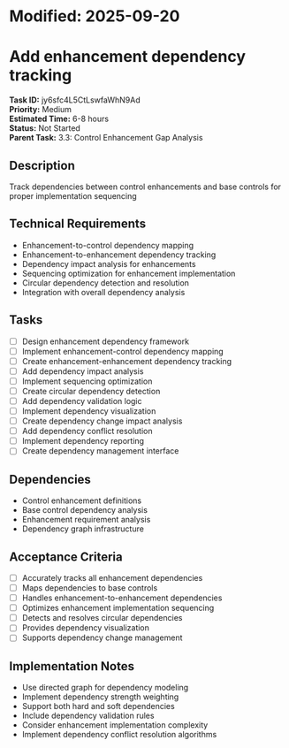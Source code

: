 # Modified: 2025-09-20

# Add enhancement dependency tracking

**Task ID:** jy6sfc4L5CtLswfaWhN9Ad  
**Priority:** Medium  
**Estimated Time:** 6-8 hours  
**Status:** Not Started  
**Parent Task:** 3.3: Control Enhancement Gap Analysis

## Description
Track dependencies between control enhancements and base controls for proper implementation sequencing

## Technical Requirements
- Enhancement-to-control dependency mapping
- Enhancement-to-enhancement dependency tracking
- Dependency impact analysis for enhancements
- Sequencing optimization for enhancement implementation
- Circular dependency detection and resolution
- Integration with overall dependency analysis

## Tasks
- [ ] Design enhancement dependency framework
- [ ] Implement enhancement-control dependency mapping
- [ ] Create enhancement-enhancement dependency tracking
- [ ] Add dependency impact analysis
- [ ] Implement sequencing optimization
- [ ] Create circular dependency detection
- [ ] Add dependency validation logic
- [ ] Implement dependency visualization
- [ ] Create dependency change impact analysis
- [ ] Add dependency conflict resolution
- [ ] Implement dependency reporting
- [ ] Create dependency management interface

## Dependencies
- Control enhancement definitions
- Base control dependency analysis
- Enhancement requirement analysis
- Dependency graph infrastructure

## Acceptance Criteria
- [ ] Accurately tracks all enhancement dependencies
- [ ] Maps dependencies to base controls
- [ ] Handles enhancement-to-enhancement dependencies
- [ ] Optimizes enhancement implementation sequencing
- [ ] Detects and resolves circular dependencies
- [ ] Provides dependency visualization
- [ ] Supports dependency change management

## Implementation Notes
- Use directed graph for dependency modeling
- Implement dependency strength weighting
- Support both hard and soft dependencies
- Include dependency validation rules
- Consider enhancement implementation complexity
- Implement dependency conflict resolution algorithms

